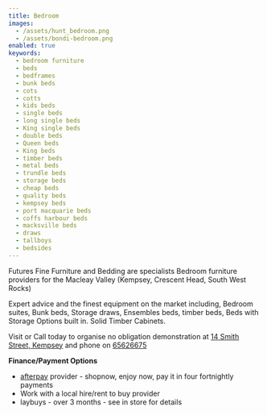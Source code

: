 ```yaml
---
title: Bedroom
images:
  - /assets/hunt_bedroom.png
  - /assets/bondi-bedroom.png
enabled: true
keywords:
  - bedroom furniture
  - beds
  - bedframes
  - bunk beds
  - cots
  - cotts
  - kids beds
  - single beds
  - long single beds
  - King single beds
  - double beds
  - Queen beds
  - King beds
  - timber beds
  - metal beds
  - trundle beds
  - storage beds
  - cheap beds
  - quality beds
  - kempsey beds
  - port macquarie beds
  - coffs harbour beds
  - macksville beds
  - draws
  - tallboys
  - bedsides
---
```

Futures Fine Furniture and Bedding are specialists Bedroom furniture providers for the Macleay Valley (Kempsey, Crescent Head, South West Rocks)

Expert advice and the finest equipment on the market including, Bedroom suites, Bunk beds, Storage draws, Ensembles beds, timber beds, Beds with Storage Options built in. Solid Timber Cabinets.

Visit or Call today to organise no obligation demonstration at [14 Smith Street, Kempsey](/contact) and phone on [65626675](tel:+61265626675)

**Finance/Payment Options**
* [afterpay](https://www.afterpay.com) provider - shopnow, enjoy now, pay it in four fortnightly payments
* Work with a local hire/rent to buy provider
* laybuys - over 3 months - see in store for details